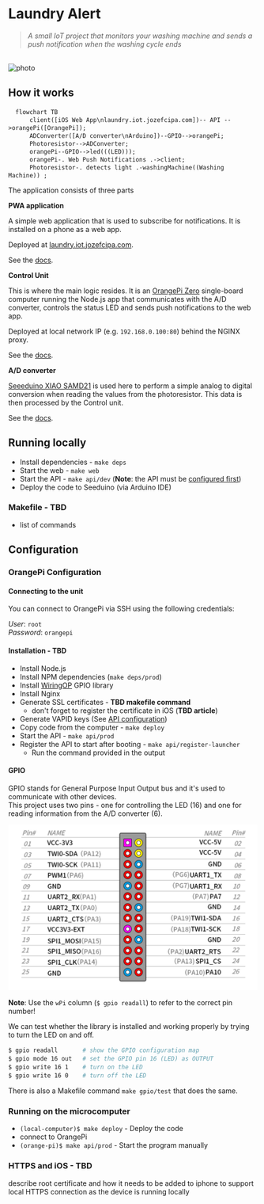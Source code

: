# Laundry Alert

> _A small IoT project that monitors your washing machine and sends a push notification when the washing cycle ends_
<br>

<img src="https://github.com/jozefcipa/laundry-alert/assets/11503453/95facdcc-d20d-4c3e-80e9-3d66c5305c41" width="640" alt="photo">

## How it works

```mermaid
  flowchart TB
      client([iOS Web App\nlaundry.iot.jozefcipa.com])-- API -->orangePi([OrangePi]);
      ADConverter([A/D converter\nArduino])--GPIO-->orangePi;
      Photoresistor-->ADConverter;
      orangePi--GPIO-->led(((LED)));
      orangePi-. Web Push Notifications .->client;
      Photoresistor-. detects light .-washingMachine((Washing Machine)) ;
```

The application consists of three parts

**PWA application**

A simple web application that is used to subscribe for notifications. It is installed on a phone as a web app.

Deployed at [laundry.iot.jozefcipa.com](https://laundry.iot.jozefcipa.com/).

See the [docs](./src/web/README.md).

**Control Unit**

This is where the main logic resides. It is an [OrangePi Zero](http://www.orangepi.org/html/hardWare/computerAndMicrocontrollers/details/Orange-Pi-Zero.html
) single-board computer running the Node.js app that communicates with the A/D converter, controls the status LED and sends push notifications to the web app.

Deployed at local network IP (e.g. `192.168.0.100:80`) behind the NGINX proxy.

See the [docs](./src/api/README.md).

**A/D converter**

[Seeeduino XIAO SAMD21](https://www.seeedstudio.com/Seeeduino-XIAO-Arduino-Microcontroller-SAMD21-Cortex-M0+-p-4426.html) is used here to perform a simple analog to digital conversion when reading the values from the photoresistor. This data is then processed by the Control unit.


See the [docs](./src/ad-converter/README.md).


## Running locally
- Install dependencies - `make deps`
- Start the web - `make web`
- Start the API - `make api/dev` (**Note**: the API must be [configured first](./src/api/README.md))
- Deploy the code to Seeduino (via Arduino IDE)

### Makefile - TBD
- list of commands


## Configuration

### OrangePi Configuration

#### Connecting to the unit
You can connect to OrangePi via SSH using the following credentials:

_User_: `root` <br>
_Password_: `orangepi`


#### Installation - TBD
- Install Node.js
- Install NPM dependencies (`make deps/prod`)
- Install [WiringOP](https://github.com/orangepi-xunlong/wiringOP) GPIO library
- Install Nginx
- Generate SSL certificates - **TBD makefile command**
  - don't forget to register the certificate in iOS (**TBD article**)
- Generate VAPID keys (See [API configuration](./src/api/README.md))
- Copy code from the computer - `make deploy`
- Start the API - `make api/prod`
- Register the API to start after booting - `make api/register-launcher`
  - Run the command provided in the output

#### GPIO
GPIO stands for General Purpose Input Output bus and it's used to communicate with other devices.<br>
This project uses two pins - one for controlling the LED (16) and one for reading information from the A/D converter (6).

<img src="./assets/gpio.png" width="640" alt="GPIO Pinout">

**Note**: Use the `wPi` column (`$ gpio readall`) to refer to the correct pin number!

We can test whether the library is installed and working properly by trying to turn the LED on and off.

```bash
$ gpio readall       # show the GPIO configuration map
$ gpio mode 16 out   # set the GPIO pin 16 (LED) as OUTPUT
$ gpio write 16 1    # turn on the LED
$ gpio write 16 0    # turn off the LED
```

There is also a Makefile command `make gpio/test` that does the same.

### Running on the microcomputer
- `(local-computer)$ make deploy` - Deploy the code
- connect to OrangePi
- `(orange-pi)$ make api/prod` - Start the program manually

### HTTPS and iOS - TBD
describe root certificate and how it needs to be added to iphone to support local HTTPS connection
as the device is running locally